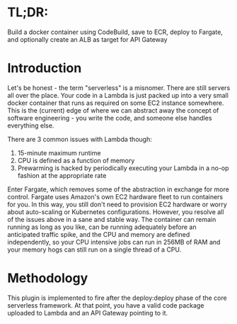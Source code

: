 # TL;DR: 

Build a docker container using CodeBuild, save to ECR, deploy to Fargate, and optionally create an ALB as target for API Gateway

# Introduction

Let's be honest - the term "serverless" is a misnomer. There are still servers all over the place. Your code in a Lambda is just packed up into a very small docker container that runs as required on some EC2 instance somewhere. This is the (current) edge of where we can abstract away the concept of software engineering - you write the code, and someone else handles everything else. 

There are 3 common issues with Lambda though:
1. 15-minute maximum runtime
2. CPU is defined as a function of memory
3. Prewarming is hacked by periodically executing your Lambda in a no-op fashion at the appropriate rate

Enter Fargate, which removes some of the abstraction in exchange for more control. Fargate uses Amazon's own EC2 hardware fleet to run containers for you. In this way, you still don't need to provision EC2 hardware or worry about auto-scaling or Kubernetes configurations. However, you resolve all of the issues above in a sane and stable way. The container can remain running as long as you like, can be running adequately before an anticipated traffic spike, and the CPU and memory are defined independently, so your CPU intensive jobs can run in 256MB of RAM and your memory hogs can still run on a single thread of a CPU.

# Methodology

This plugin is implemented to fire after the deploy:deploy phase of the core serverless framework. At that point, you have a valid code package uploaded to Lambda and an API Gateway pointing to it.
